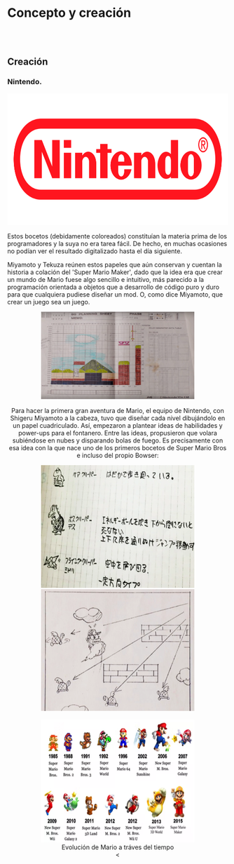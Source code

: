 # Concepto y creación

<p>

</p>

<br>

</br>

## Creación

### Nintendo.

<p>
<div align="right"><img src="../img/nintendo.png" width="1000" 
     height="300"></div>
</p>


Estos bocetos (debidamente coloreados) constituían la materia prima de los programadores y la suya no era tarea fácil. De hecho, en muchas ocasiones no podían ver el resultado digitalizado hasta el día siguiente.



Miyamoto y Tekuza reúnen estos papeles que aún conservan y cuentan la historia a colación del 'Super Mario Maker', dado que la idea era que crear un mundo de Mario fuese algo sencillo e intuitivo, más parecido a la programación orientada a objetos que a desarrollo de código puro y duro para que cualquiera pudiese diseñar un mod. O, como dice Miyamoto, que crear un juego sea un juego.

<div align="center"><img src="../img/pixel5.png"
     width="350" 
     height="200">

Para hacer la primera gran aventura de Mario, el equipo de Nintendo, con Shigeru Miyamoto a la cabeza, tuvo que diseñar cada nivel dibujándolo en un papel cuadriculado. Así, empezaron a plantear ideas de habilidades y power-ups para el fontanero. Entre las ideas, propusieron que volara subiéndose en nubes y disparando bolas de fuego. Es precisamente con esa idea con la que nace uno de los primeros bocetos de Super Mario Bros e incluso del propio Bowser:

<div align="center"><img src="../img/pixel6.png"
     width="350" 
     height="280">

<div align="center"><img src="../img/pixel7.png"
     width="350" 
     height="280">

<p>
<div align="center"><img src="../img/pixel8.png" width="350" 
     height="280"></div> <figcaption><div align="center"> Evolución de Mario a tráves del tiempo</figcaption>
<

